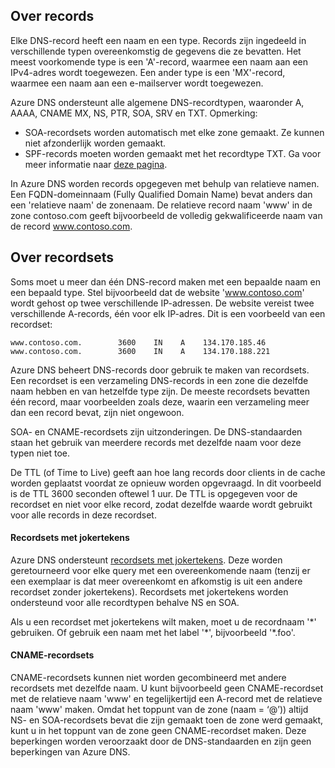 ## <a name="about-records"></a>Over records

Elke DNS-record heeft een naam en een type. Records zijn ingedeeld in verschillende typen overeenkomstig de gegevens die ze bevatten. Het meest voorkomende type is een 'A'-record, waarmee een naam aan een IPv4-adres wordt toegewezen. Een ander type is een 'MX'-record, waarmee een naam aan een e-mailserver wordt toegewezen.

Azure DNS ondersteunt alle algemene DNS-recordtypen, waaronder A, AAAA, CNAME MX, NS, PTR, SOA, SRV en TXT. Opmerking:

* SOA-recordsets worden automatisch met elke zone gemaakt. Ze kunnen niet afzonderlijk worden gemaakt.
* SPF-records moeten worden gemaakt met het recordtype TXT. Ga voor meer informatie naar [deze pagina](http://tools.ietf.org/html/rfc7208#section-3.1).

In Azure DNS worden records opgegeven met behulp van relatieve namen. Een FQDN-domeinnaam (Fully Qualified Domain Name) bevat anders dan een 'relatieve naam' de zonenaam. De relatieve record naam 'www' in de zone contoso.com geeft bijvoorbeeld de volledig gekwalificeerde naam van de record www.contoso.com.

## <a name="about-record-sets"></a>Over recordsets

Soms moet u meer dan één DNS-record maken met een bepaalde naam en een bepaald type. Stel bijvoorbeeld dat de website 'www.contoso.com' wordt gehost op twee verschillende IP-adressen. De website vereist twee verschillende A-records, één voor elk IP-adres. Dit is een voorbeeld van een recordset:

    www.contoso.com.        3600    IN    A    134.170.185.46
    www.contoso.com.        3600    IN    A    134.170.188.221

Azure DNS beheert DNS-records door gebruik te maken van recordsets. Een recordset is een verzameling DNS-records in een zone die dezelfde naam hebben en van hetzelfde type zijn. De meeste recordsets bevatten één record, maar voorbeelden zoals deze, waarin een verzameling meer dan een record bevat, zijn niet ongewoon.

SOA- en CNAME-recordsets zijn uitzonderingen. De DNS-standaarden staan het gebruik van meerdere records met dezelfde naam voor deze typen niet toe.

De TTL (of Time to Live) geeft aan hoe lang records door clients in de cache worden geplaatst voordat ze opnieuw worden opgevraagd. In dit voorbeeld is de TTL 3600 seconden oftewel 1 uur. De TTL is opgegeven voor de recordset en niet voor elke record, zodat dezelfde waarde wordt gebruikt voor alle records in deze recordset.

#### <a name="wildcard-record-sets"></a>Recordsets met jokertekens

Azure DNS ondersteunt [recordsets met jokertekens](https://en.wikipedia.org/wiki/Wildcard_DNS_record). Deze worden geretourneerd voor elke query met een overeenkomende naam (tenzij er een exemplaar is dat meer overeenkomt en afkomstig is uit een andere recordset zonder jokertekens). Recordsets met jokertekens worden ondersteund voor alle recordtypen behalve NS en SOA.

Als u een recordset met jokertekens wilt maken, moet u de recordnaam '\*' gebruiken. Of gebruik een naam met het label '\*', bijvoorbeeld '\*.foo'.

#### <a name="cname-record-sets"></a>CNAME-recordsets

CNAME-recordsets kunnen niet worden gecombineerd met andere recordsets met dezelfde naam. U kunt bijvoorbeeld geen CNAME-recordset met de relatieve naam 'www' en tegelijkertijd een A-record met de relatieve naam 'www' maken. Omdat het toppunt van de zone (naam = ‘@’)) altijd NS- en SOA-recordsets bevat die zijn gemaakt toen de zone werd gemaakt, kunt u in het toppunt van de zone geen CNAME-recordset maken. Deze beperkingen worden veroorzaakt door de DNS-standaarden en zijn geen beperkingen van Azure DNS.


<!--HONumber=Nov16_HO2-->


